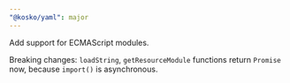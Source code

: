 ```yaml
---
"@kosko/yaml": major
---
```


Add support for ECMAScript modules.

Breaking changes: `loadString`, `getResourceModule` functions return `Promise` now, because `import()` is asynchronous.
